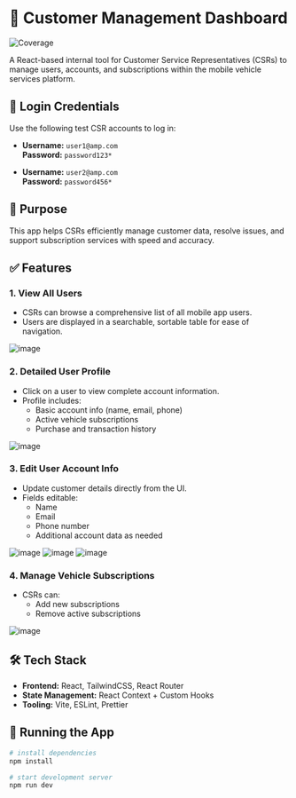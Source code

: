 # 🚗 Customer Management Dashboard

![Coverage](https://img.shields.io/badge/coverage-100%25-brightgreen)

A React-based internal tool for Customer Service Representatives (CSRs) to manage users, accounts, and subscriptions within the mobile vehicle services platform.
## 🔐 Login Credentials

Use the following test CSR accounts to log in:

- **Username:** `user1@amp.com`  
  **Password:** `password123*`

- **Username:** `user2@amp.com`  
  **Password:** `password456*`


## 📌 Purpose

This app helps CSRs efficiently manage customer data, resolve issues, and support subscription services with speed and accuracy.

## ✅ Features

### 1. View All Users
- CSRs can browse a comprehensive list of all mobile app users.
- Users are displayed in a searchable, sortable table for ease of navigation.

![image](https://github.com/user-attachments/assets/e4017520-8846-4eaf-8f97-5823a230c67a)


### 2. Detailed User Profile
- Click on a user to view complete account information.
- Profile includes:
  - Basic account info (name, email, phone)
  - Active vehicle subscriptions
  - Purchase and transaction history

![image](https://github.com/user-attachments/assets/b8bd773d-3429-45c9-add4-02cb3c01b82e)


### 3. Edit User Account Info
- Update customer details directly from the UI.
- Fields editable:
  - Name
  - Email
  - Phone number
  - Additional account data as needed

![image](https://github.com/user-attachments/assets/5261f7fa-8495-47c7-a2f7-7e34d0bf79f1) ![image](https://github.com/user-attachments/assets/35d79ebd-036d-48a3-bb96-4de112f46f28) ![image](https://github.com/user-attachments/assets/85fe75de-a412-4cef-bc72-b385ebe066b0)


### 4. Manage Vehicle Subscriptions
- CSRs can:
  - Add new subscriptions
  - Remove active subscriptions

![image](https://github.com/user-attachments/assets/fd28b6ba-86dc-4780-b334-287aec0ad0d7)


## 🛠️ Tech Stack

- **Frontend:** React, TailwindCSS, React Router
- **State Management:** React Context + Custom Hooks
- **Tooling:** Vite, ESLint, Prettier

## 🧪 Running the App

```bash
# install dependencies
npm install

# start development server
npm run dev
